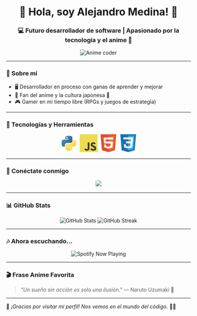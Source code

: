<h1 align="center">🌸 Hola, soy Alejandro Medina! 👋</h1>
<h3 align="center">💻 Futuro desarrollador de software | Apasionado por la tecnología y el anime 🎌</h3>

<p align="center">
  <img src="https://i.imgur.com/Jk8J5z6.gif" alt="Anime coder" width="600"/>
</p>

---

### 🌟 Sobre mí  
- 🖥️ Desarrollador en proceso con ganas de aprender y mejorar  
- 📖 Fan del anime y la cultura japonesa 🍜  
- 🎮 Gamer en mi tiempo libre (RPGs y juegos de estrategia)  

---

### 🚀 Tecnologías y Herramientas  
<p align="center">
  <img src="https://raw.githubusercontent.com/devicons/devicon/master/icons/python/python-original.svg" alt="Python" width="50" height="50"/>
  <img src="https://raw.githubusercontent.com/devicons/devicon/master/icons/javascript/javascript-original.svg" alt="JavaScript" width="50" height="50"/>
  <img src="https://raw.githubusercontent.com/devicons/devicon/master/icons/html5/html5-original.svg" alt="HTML5" width="50" height="50"/>
  <img src="https://raw.githubusercontent.com/devicons/devicon/master/icons/css3/css3-original.svg" alt="CSS3" width="50" height="50"/>
</p>

---

### 📲 Conéctate conmigo  
<p align="center">
  <a href="https://dev.to/ale_dev" target="_blank">
    <img src="https://img.shields.io/badge/Dev.to-000000?style=for-the-badge&logo=dev.to&logoColor=white" />
  </a>
</p>

---

### 📊 GitHub Stats  
<p align="center">
  <img src="https://github-readme-stats.vercel.app/api?username=alepern32&show_icons=true&theme=tokyonight" alt="GitHub Stats" width="48%" />
  <img src="https://github-readme-streak-stats.herokuapp.com/?user=alepern32&theme=tokyonight" alt="GitHub Streak" width="48%" />
</p>

---

### 🎶 Ahora escuchando...  
<p align="center">
  <img src="https://spotify-github-profile.vercel.app/api/view?uid=tu_usuario_spotify&cover_image=true&theme=default&bar_color=53b14f&bar_color_cover=false" alt="Spotify Now Playing" />
</p>

---

### 🎬 Frase Anime Favorita  
> *"Un sueño sin acción es solo una ilusión."* — Naruto Uzumaki 🍃

---

🌸 *¡Gracias por visitar mi perfil! Nos vemos en el mundo del código.* 🚀💙
